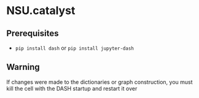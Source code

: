 # NSU.catalyst

## Prerequisites
* `pip install dash` or `pip install jupyter-dash` 

## Warning 
If changes were made to the dictionaries or graph construction, you must kill the cell with the DASH startup and restart it over
